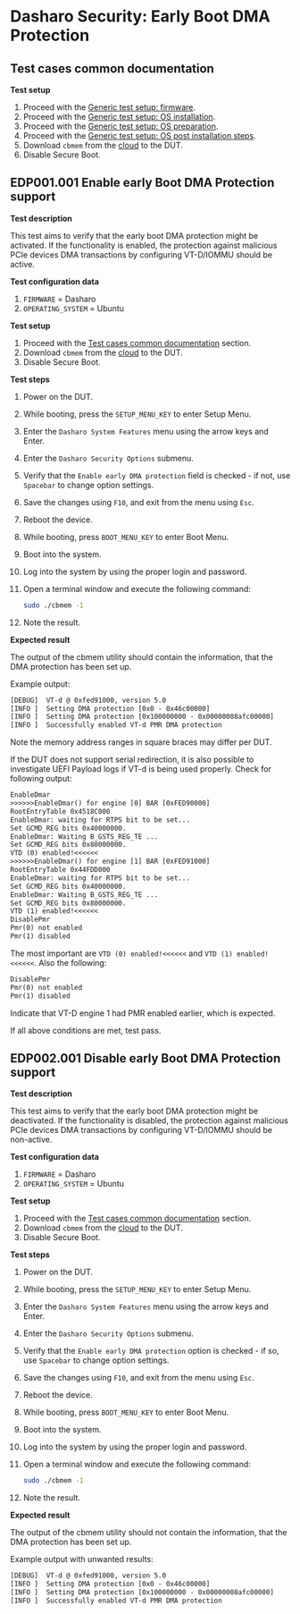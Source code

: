 # Dasharo Security: Early Boot DMA Protection

## Test cases common documentation

**Test setup**

1. Proceed with the
   [Generic test setup: firmware](../generic-test-setup.md#firmware).
1. Proceed with the
   [Generic test setup: OS installation](../generic-test-setup.md#os-installation).
1. Proceed with the
   [Generic test setup: OS preparation](../generic-test-setup.md#os-preparation).
1. Proceed with the
   [Generic test setup: OS post installation steps](../generic-test-setup.md#post-installation).
1. Download `cbmem` from the
    [cloud](https://cloud.3mdeb.com/index.php/s/zTqkJQdNtJDo5Nd) to the DUT.
1. Disable Secure Boot.

## EDP001.001 Enable early Boot DMA Protection support

**Test description**

This test aims to verify that the early boot DMA protection might be activated.
If the functionality is enabled, the protection against malicious PCIe devices
DMA transactions by configuring VT-D/IOMMU should be active.

**Test configuration data**

1. `FIRMWARE` = Dasharo
1. `OPERATING_SYSTEM` = Ubuntu

**Test setup**

1. Proceed with the
    [Test cases common documentation](#test-cases-common-documentation) section.
1. Download `cbmem` from the
    [cloud](https://cloud.3mdeb.com/index.php/s/zTqkJQdNtJDo5Nd) to the DUT.
1. Disable Secure Boot.

**Test steps**

1. Power on the DUT.
1. While booting, press the `SETUP_MENU_KEY` to enter Setup Menu.
1. Enter the `Dasharo System Features` menu using the arrow keys and Enter.
1. Enter the `Dasharo Security Options` submenu.
1. Verify that the `Enable early DMA protection` field is checked - if not, use
    `Spacebar` to change option settings.
1. Save the changes using `F10`, and exit from the menu using `Esc`.
1. Reboot the device.
1. While booting, press `BOOT_MENU_KEY`  to enter Boot Menu.
1. Boot into the system.
1. Log into the system by using the proper login and password.
1. Open a terminal window and execute the following command:

   ```bash
   sudo ./cbmem -1
   ```

1. Note the result.

**Expected result**

The output of the cbmem utility should contain the information, that the
DMA protection has been set up.

Example output:

```txt
[DEBUG]  VT-d @ 0xfed91000, version 5.0
[INFO ]  Setting DMA protection [0x0 - 0x46c00000]
[INFO ]  Setting DMA protection [0x100000000 - 0x00000008afc00000]
[INFO ]  Successfully enabled VT-d PMR DMA protection
```

Note the memory address ranges in square braces may differ per DUT.

If the DUT does not support serial redirection, it is also possible to
investigate UEFI Payload logs if VT-d is being used properly. Check for
following output:

```txt
EnableDmar
>>>>>>EnableDmar() for engine [0] BAR [0xFED90000]
RootEntryTable 0x4518C000
EnableDmar: waiting for RTPS bit to be set...
Set GCMD_REG bits 0x40000000.
EnableDmar: Waiting B_GSTS_REG_TE ...
Set GCMD_REG bits 0x80000000.
VTD (0) enabled!<<<<<<
>>>>>>EnableDmar() for engine [1] BAR [0xFED91000]
RootEntryTable 0x44FDD000
EnableDmar: waiting for RTPS bit to be set...
Set GCMD_REG bits 0x40000000.
EnableDmar: Waiting B_GSTS_REG_TE ...
Set GCMD_REG bits 0x80000000.
VTD (1) enabled!<<<<<<
DisablePmr
Pmr(0) not enabled
Pmr(1) disabled
```

The most important are `VTD (0) enabled!<<<<<<` and `VTD (1) enabled!<<<<<<`.
Also the following:

```txt
DisablePmr
Pmr(0) not enabled
Pmr(1) disabled
```

Indicate that VT-D engine 1 had PMR enabled earlier, which is expected.

If all above conditions are met, test pass.

## EDP002.001 Disable early Boot DMA Protection support

**Test description**

This test aims to verify that the early boot DMA protection might be
deactivated. If the functionality is disabled, the protection against malicious
PCIe devices DMA transactions by configuring VT-D/IOMMU should be non-active.

**Test configuration data**

1. `FIRMWARE` = Dasharo
1. `OPERATING_SYSTEM` = Ubuntu

**Test setup**

1. Proceed with the
    [Test cases common documentation](#test-cases-common-documentation) section.
1. Download `cbmem` from the
    [cloud](https://cloud.3mdeb.com/index.php/s/zTqkJQdNtJDo5Nd) to the DUT.
1. Disable Secure Boot.

**Test steps**

1. Power on the DUT.
1. While booting, press the `SETUP_MENU_KEY` to enter Setup Menu.
1. Enter the `Dasharo System Features` menu using the arrow keys and Enter.
1. Enter the `Dasharo Security Options` submenu.
1. Verify that the `Enable early DMA protection` option is checked - if so, use
    `Spacebar` to change option settings.
1. Save the changes using `F10`, and exit from the menu using `Esc`.
1. Reboot the device.
1. While booting, press `BOOT_MENU_KEY`  to enter Boot Menu.
1. Boot into the system.
1. Log into the system by using the proper login and password.
1. Open a terminal window and execute the following command:

   ```bash
   sudo ./cbmem -1
   ```

1. Note the result.

**Expected result**

The output of the cbmem utility should not contain the information, that the
DMA protection has been set up.

Example output with unwanted results:

```txt
[DEBUG]  VT-d @ 0xfed91000, version 5.0
[INFO ]  Setting DMA protection [0x0 - 0x46c00000]
[INFO ]  Setting DMA protection [0x100000000 - 0x00000008afc00000]
[INFO ]  Successfully enabled VT-d PMR DMA protection
```
